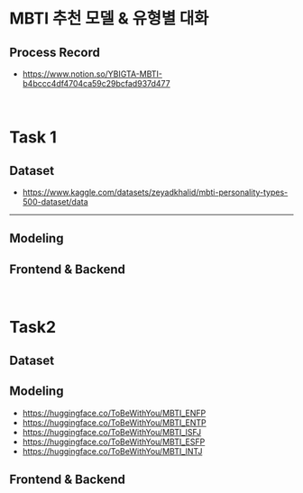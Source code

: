 # MBTI 추천 모델 & 유형별 대화

## Process Record
- https://www.notion.so/YBIGTA-MBTI-b4bccc4df4704ca59c29bcfad937d477

<br>

# Task 1
## Dataset
- https://www.kaggle.com/datasets/zeyadkhalid/mbti-personality-types-500-dataset/data

---
## Modeling


## Frontend & Backend

<br>

# Task2

## Dataset

## Modeling
- https://huggingface.co/ToBeWithYou/MBTI_ENFP
- https://huggingface.co/ToBeWithYou/MBTI_ENTP
- https://huggingface.co/ToBeWithYou/MBTI_ISFJ
- https://huggingface.co/ToBeWithYou/MBTI_ESFP
- https://huggingface.co/ToBeWithYou/MBTI_INTJ
## Frontend & Backend
